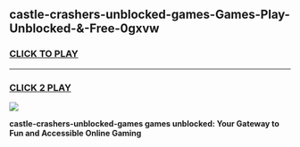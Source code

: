 
## castle-crashers-unblocked-games-Games-Play-Unblocked-&-Free-0gxvw
<h3>
<a href="https://premium76.site?title=castle-crashers-unblocked-games&ref=24A">CLICK TO PLAY</a></h3>
<hr>

<h3>
<a href="https://premium76.site?title=castle-crashers-unblocked-games&ref=24A">CLICK 2 PLAY</a>
  
</h3>

<a href="https://premium76.site?title=castle-crashers-unblocked-games&ref=24A"><img src="https://clearcache.store/games.png"></a>


**castle-crashers-unblocked-games games unblocked: Your Gateway to Fun and Accessible Online Gaming**
